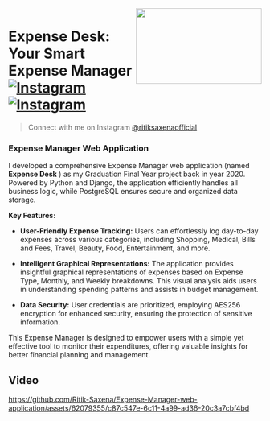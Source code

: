 <img src="https://github.com/Ritik-Saxena/Expense-Manager-web-application/assets/62079355/3644d5ff-b2e6-4f7a-89b0-347b48ed3592" align="right" style: height=150 width=250/>


# Expense Desk: Your Smart Expense Manager <br> [![Instagram](https://img.shields.io/twitter/url?label=%40ritiksaxenaofficial&logo=Instagram&style=social&url=https%3A%2F%2Fwww.instagram.com%2Fritiksaxenaofficial%2F)](https://www.instagram.com/ritiksaxenaofficial/)&nbsp;[![Instagram](https://img.shields.io/twitter/url?label=%40ultimateflutter&logo=Instagram&style=social&url=https%3A%2F%2Fwww.instagram.com%2Fultimateflutter%2F)](https://www.instagram.com/ultimateflutter/)
> Connect with me on Instagram <a href='https://www.instagram.com/ritiksaxenaofficial/'>@ritiksaxenaofficial</a>



### Expense Manager Web Application

I developed a comprehensive Expense Manager web application (named **Expense Desk** ) as my Graduation Final Year project back in year 2020. Powered by Python and Django, the application efficiently handles all business logic, while PostgreSQL ensures secure and organized data storage.

**Key Features:**
- **User-Friendly Expense Tracking:** Users can effortlessly log day-to-day expenses across various categories, including Shopping, Medical, Bills and Fees, Travel, Beauty, Food, Entertainment, and more.

- **Intelligent Graphical Representations:** The application provides insightful graphical representations of expenses based on Expense Type, Monthly, and Weekly breakdowns. This visual analysis aids users in understanding spending patterns and assists in budget management.

- **Data Security:** User credentials are prioritized, employing AES256 encryption for enhanced security, ensuring the protection of sensitive information.

This Expense Manager is designed to empower users with a simple yet effective tool to monitor their expenditures, offering valuable insights for better financial planning and management.

## Video

https://github.com/Ritik-Saxena/Expense-Manager-web-application/assets/62079355/c87c547e-6c11-4a99-ad36-20c3a7cbf4bd

